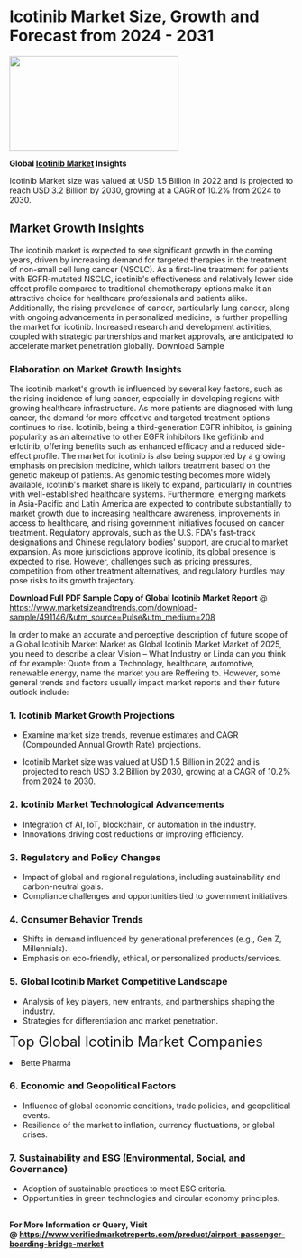 <H1>Icotinib Market Size, Growth and Forecast from 2024 - 2031</H1><img class="aligncenter size-medium wp-image-584254" src="https://thirdeyenews.in/wp-content/uploads/2024/09/Global-Market-Research-300x168.jpeg" alt="" width="300" height="168" /><p><strong>Global&nbsp;<a href="https://www.marketsizeandtrends.com/download-sample/491146/&amp;utm_source=Pulse&amp;utm_medium=208">Icotinib Market</a> Insights</strong></p><p>Icotinib Market size was valued at USD 1.5 Billion in 2022 and is projected to reach USD 3.2 Billion by 2030, growing at a CAGR of 10.2% from 2024 to 2030.</p><p><h2>Market Growth Insights</h2> The icotinib market is expected to see significant growth in the coming years, driven by increasing demand for targeted therapies in the treatment of non-small cell lung cancer (NSCLC). As a first-line treatment for patients with EGFR-mutated NSCLC, icotinib's effectiveness and relatively lower side effect profile compared to traditional chemotherapy options make it an attractive choice for healthcare professionals and patients alike. Additionally, the rising prevalence of cancer, particularly lung cancer, along with ongoing advancements in personalized medicine, is further propelling the market for icotinib. Increased research and development activities, coupled with strategic partnerships and market approvals, are anticipated to accelerate market penetration globally. Download Sample <h3>Elaboration on Market Growth Insights</h3> The icotinib market's growth is influenced by several key factors, such as the rising incidence of lung cancer, especially in developing regions with growing healthcare infrastructure. As more patients are diagnosed with lung cancer, the demand for more effective and targeted treatment options continues to rise. Icotinib, being a third-generation EGFR inhibitor, is gaining popularity as an alternative to other EGFR inhibitors like gefitinib and erlotinib, offering benefits such as enhanced efficacy and a reduced side-effect profile. The market for icotinib is also being supported by a growing emphasis on precision medicine, which tailors treatment based on the genetic makeup of patients. As genomic testing becomes more widely available, icotinib's market share is likely to expand, particularly in countries with well-established healthcare systems. Furthermore, emerging markets in Asia-Pacific and Latin America are expected to contribute substantially to market growth due to increasing healthcare awareness, improvements in access to healthcare, and rising government initiatives focused on cancer treatment. Regulatory approvals, such as the U.S. FDA's fast-track designations and Chinese regulatory bodies' support, are crucial to market expansion. As more jurisdictions approve icotinib, its global presence is expected to rise. However, challenges such as pricing pressures, competition from other treatment alternatives, and regulatory hurdles may pose risks to its growth trajectory. </p><p><span class=""><strong>Download Full PDF Sample Copy of Global Icotinib Market Report</strong> @ <a href="https://www.marketsizeandtrends.com/download-sample/491146/&amp;utm_source=Pulse&amp;utm_medium=208" target="_blank">https://www.marketsizeandtrends.com/download-sample/491146/&amp;utm_source=Pulse&amp;utm_medium=208</a></span></p><p>In order to make an accurate and perceptive description of future scope of a Global&nbsp;Icotinib Market Market as Global&nbsp;Icotinib Market Market of 2025, you need to describe a clear Vision &ndash; What Industry or Linda can you think of for example: Quote from a Technology, healthcare, automotive, renewable energy, name the market you are Reffering to. However, some general trends and factors usually impact market reports and their future outlook include:</p><h3>1.&nbsp;<strong>Icotinib Market Growth Projections</strong></h3><ul><li>Examine market size trends, revenue estimates and CAGR (Compounded Annual Growth Rate) projections.</li><li><p>Icotinib Market size was valued at USD 1.5 Billion in 2022 and is projected to reach USD 3.2 Billion by 2030, growing at a CAGR of 10.2% from 2024 to 2030.</p></li></ul><h3>2.&nbsp;<strong>Icotinib Market Technological Advancements</strong></h3><ul><li>Integration of AI, IoT, blockchain, or automation in the industry.</li><li>Innovations driving cost reductions or improving efficiency.</li></ul><h3>3.&nbsp;<strong>Regulatory and Policy Changes</strong></h3><ul><li>Impact of global and regional regulations, including sustainability and carbon-neutral goals.</li><li>Compliance challenges and opportunities tied to government initiatives.</li></ul><h3>4.&nbsp;<strong>Consumer Behavior Trends</strong></h3><ul><li>Shifts in demand influenced by generational preferences (e.g., Gen Z, Millennials).</li><li>Emphasis on eco-friendly, ethical, or personalized products/services.</li></ul><h3>5.&nbsp;<strong>Global Icotinib Market Competitive Landscape</strong></h3><ul><li>Analysis of key players, new entrants, and partnerships shaping the industry.</li><li>Strategies for differentiation and market penetration.</li></ul><p data-pm-slice="1 1 []"><span style="color: inherit; font-family: inherit; font-size: 25px;">Top Global Icotinib Market Companies</span></p><div class="" data-test-id=""><p><li>Bette Pharma</li></p></div><h3>6.&nbsp;<strong>Economic and Geopolitical Factors</strong></h3><ul><li>Influence of global economic conditions, trade policies, and geopolitical events.</li><li>Resilience of the market to inflation, currency fluctuations, or global crises.</li></ul><h3>7.&nbsp;<strong>Sustainability and ESG (Environmental, Social, and Governance)</strong></h3><ul><li>Adoption of sustainable practices to meet ESG criteria.</li><li>Opportunities in green technologies and circular economy principles.</li></ul><h2><strong style="font-size: 14px;">For More Information or Query, Visit @&nbsp;</strong><a style="background-color: #ffffff; font-size: 14px;" href="https://www.marketsizeandtrends.com/report/icotinib-market/" target="_blank">https://www.verifiedmarketreports.com/product/airport-passenger-boarding-bridge-market</a></h2>
